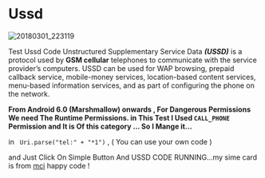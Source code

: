 #  Ussd




![20180301_223119](https://user-images.githubusercontent.com/26750131/36863985-42c311b0-1d59-11e8-8c6c-33198558b6de.gif)



Test Ussd Code 
Unstructured Supplementary Service Data ***(USSD)*** is a protocol used by __GSM cellular__ telephones to communicate with the service provider’s computers. USSD can be used for WAP browsing, prepaid callback service, mobile-money services, location-based content services, menu-based information services, and as part of configuring the phone on the network.



__From Android 6.0 (Marshmallow) onwards , For Dangerous Permissions We need The Runtime Permissions. 
in This Test I Used ```CALL_PHONE``` Permission and It is Of this category ... So I Mange it...__


 in ``` Uri.parse("tel:" + "*1")``` , ( You can use your own code )


 and Just Click On Simple Button And USSD CODE RUNNING...my sime card is from [mci](https://www.mci.ir/) happy code !






